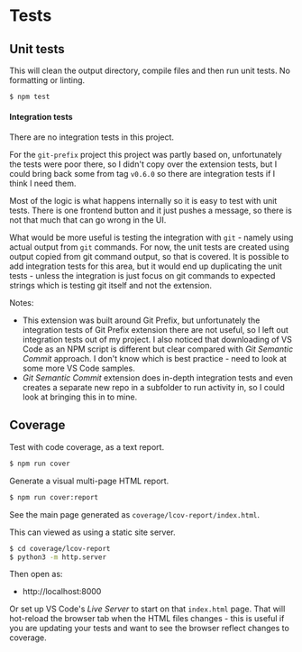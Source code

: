 # Tests


## Unit tests

This will clean the output directory, compile files and then run unit tests. No formatting or linting.

```sh
$ npm test
```


#### Integration tests

There are no integration tests in this project.

For the `git-prefix` project this project was partly based on, unfortunately the tests were poor there, so I didn't copy over the extension tests, but I could bring back some from tag `v0.6.0` so there are integration tests if I think I need them.

Most of the logic is what happens internally so it is easy to test with unit tests. There is one frontend button and it just pushes a message, so there is not that much that can go wrong in the UI.

What would be more useful is testing the integration with `git` - namely using actual output from `git` commands. For now, the unit tests are created using output copied from git command output, so that is covered. It is possible to add integration tests for this area, but it would end up duplicating the unit tests - unless the integration is just focus on git commands to expected strings which is testing git itself and not the extension.

Notes:

- This extension was built around Git Prefix, but unfortunately the integration tests of Git Prefix extension there are not useful, so I left out integration tests out of my project. I also noticed that downloading of VS Code as an NPM script is different but clear compared with _Git Semantic Commit_ approach. I don't know which is best practice - need to look at some more VS Code samples.
- _Git Semantic Commit_ extension does in-depth integration tests and even creates a separate new repo in a subfolder to run activity in, so I could look at bringing this in to mine.


## Coverage

Test with code coverage, as a text report.

```sh
$ npm run cover
```

Generate a visual multi-page HTML report.

```sh
$ npm run cover:report
```

See the main page generated as `coverage/lcov-report/index.html`.

This can viewed as using a static site server.

```sh
$ cd coverage/lcov-report
$ python3 -m http.server
```

Then open as:

- http://localhost:8000

Or set up VS Code's _Live Server_ to start on that `index.html` page. That will hot-reload the browser tab when the HTML files changes - this is useful if you are updating your tests and want to see the browser reflect changes to coverage.
